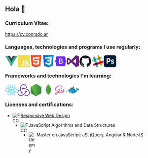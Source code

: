 ## Hola 👋

### Curriculum Vitae:
https://cv.conrado.ar

### Languages, technologies and programs I use regularly:

<img align="left" alt="Vuejs" width="40" src="https://raw.githubusercontent.com/devicons/devicon/master/icons/vuejs/vuejs-original.svg" />
<img align="left" alt="JavaScript" width="40" src="https://raw.githubusercontent.com/devicons/devicon/master/icons/javascript/javascript-plain.svg" />
<img align="left" alt="HTML" width="40" src="https://raw.githubusercontent.com/devicons/devicon/master/icons/html5/html5-original.svg" />
<img align="left" alt="CSS" width="40" src="https://raw.githubusercontent.com/devicons/devicon/master/icons/css3/css3-original.svg" />
<img align="left" alt="Bootstrap" width="40" src="https://raw.githubusercontent.com/devicons/devicon/master/icons/bootstrap/bootstrap-plain.svg" />
<img align="left" alt="Visual Studio Code" width="40px" src="https://raw.githubusercontent.com/devicons/devicon/master/icons/visualstudio/visualstudio-plain.svg" />
<img align="left" alt="Github" width="40px" src="https://raw.githubusercontent.com/devicons/devicon/master/icons/github/github-original.svg" />
<img align="left" alt="Slack" width="40px" src="https://raw.githubusercontent.com/devicons/devicon/master/icons/slack/slack-original.svg" />
<img align="left" alt="Photoshop" width="40" src="https://raw.githubusercontent.com/devicons/devicon/master/icons/photoshop/photoshop-plain.svg" />


<br><br>

### Frameworks and technologies I'm learning:

<img align="left" alt="React" width="40" src="https://raw.githubusercontent.com/devicons/devicon/master/icons/react/react-original.svg" />
<img align="left" alt="Redux" width="40" src="https://raw.githubusercontent.com/devicons/devicon/master/icons/redux/redux-original.svg" />
<img align="left" alt="Nodejs" width="40" src="https://raw.githubusercontent.com/devicons/devicon/master/icons/nodejs/nodejs-original.svg" />
<img align="left" alt="MongoDB" width="40" src="https://raw.githubusercontent.com/devicons/devicon/master/icons/mongodb/mongodb-original.svg" />
<img align="left" alt="Sass" width="40" src="https://raw.githubusercontent.com/devicons/devicon/master/icons/sass/sass-original.svg" />
<img align="left" alt="Docker" width="40" src="https://raw.githubusercontent.com/devicons/devicon/master/icons/docker/docker-original.svg" />


<br><br>

### Licenses and certifications:

* <img align="left" alt="FCC" width="26px" src="https://img.icons8.com/windows/32/000000/free-code-camp.png"/> [Responsive Web Design](https://www.freecodecamp.org/certification/conradocanas/responsive-web-design)

* <img align="left" alt="FCC" width="26px" src="https://img.icons8.com/windows/32/000000/free-code-camp.png"/> JavaScript Algorithms and Data Structures

* <img align="left" alt="Udemy" width="26px" src="https://cdn.freebiesupply.com/logos/large/2x/udemy-1-logo-png-transparent.png"/> Master en JavaScript: JS, jQuery, Angular & NodeJS
<!--
**conradocanas/conradocanas** is a ✨ _special_ ✨ repository because its `README.md` (this file) appears on your GitHub profile.

Here are some ideas to get you started:

- 🔭 I’m currently working on ...
- 🌱 I’m currently learning ...
- 👯 I’m looking to collaborate on ...
- 🤔 I’m looking for help with ...
- 💬 Ask me about ...
- 📫 How to reach me: ...
- 😄 Pronouns: ...
- ⚡ Fun fact: ...
-->
